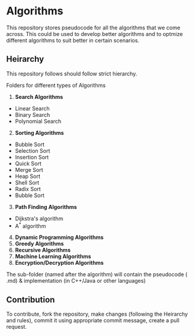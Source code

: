 # Algorithms
This repository stores pseudocode for all the algorithms that we come across. This could be used to develop better algorithms and to optmize different algorithms to suit better in certain scenarios.

## Heirarchy
This repository follows should follow strict hierarchy.

Folders for different types of Algorithms

1. **Search Algorithms**
  * Linear Search
  * Binary Search
  * Polynomial Search
2. **Sorting Algorithms**
  * Bubble Sort
  * Selection Sort
  * Insertion Sort
  * Quick Sort
  * Merge Sort
  * Heap Sort
  * Shell Sort
  * Radix Sort
  * Bubble Sort
3. **Path Finding Algorithms**
  * Dijkstra's algorithm
  * A<sup>*</sup> algorithm
4. **Dynamic Programming Algorithms**
5. **Greedy Algorithms**
6. **Recursive Algorithms**
7. **Machine Learning Algorithms**
8. **Encryption/Decryption Algorithms**

The sub-folder (named after the algorithm) will contain the pseudocode ( .md) & implementation (in C++/Java or other languages)

## Contribution
To contribute, fork the repository, make changes (following the Heirarchy and rules), commit it using appropriate commit message, create a pull request.

